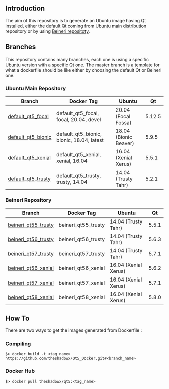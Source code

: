 ## Introduction
The aim of this repository is to generate an Ubuntu image having Qt installed, either the default Qt coming from Ubuntu main distribution repository or by using [Beineri repositoty](https://launchpad.net/~beineri).

## Branches
This repository contains many branches, each one is using a specific Ubuntu version with a specific Qt one.
The master branch is a template for what a dockerfile should be like either by choosing the default Qt or Beineri one.

### Ubuntu Main Repository

| Branch | Docker Tag | Ubuntu | Qt |
|--------|------------|--------|----|
| [default_qt5_focal](https://github.com/theshadowx/Qt5_Docker/tree/default_qt5_focal) | default_qt5_focal, focal, 20.04, devel | 20.04 (Focal Fossa) | 5.12.5 |
| [default_qt5_bionic](https://github.com/theshadowx/Qt5_Docker/tree/default_qt5_bionic) | default_qt5_bionic, bionic, 18.04, latest | 18.04 (Bionic Beaver) | 5.9.5 |
| [default_qt5_xenial](https://github.com/theshadowx/Qt5_Docker/tree/default_qt5_xenial) | default_qt5_xenial, xenial, 16.04 | 16.04 (Xenial Xerus) | 5.5.1 |
| [default_qt5_trusty](https://github.com/theshadowx/Qt5_Docker/tree/default_qt5_trusty) | default_qt5_trusty, trusty, 14.04 | 14.04 (Trusty Tahr) | 5.2.1 |


### Beineri Repository

| Branch | Docker Tag | Ubuntu | Qt |
|--------|------------|--------|----|
| [beineri_qt55_trusty](https://github.com/theshadowx/Qt5_Docker/tree/beineri_qt55_trusty) | beineri_qt55_trusty | 14.04 (Trusty Tahr) | 5.5.1 |
| [beineri_qt56_trusty](https://github.com/theshadowx/Qt5_Docker/tree/beineri_qt56_trusty) | beineri_qt56_trusty | 14.04 (Trusty Tahr) | 5.6.3 |
| [beineri_qt57_trusty](https://github.com/theshadowx/Qt5_Docker/tree/beineri_qt57_trusty) | beineri_qt57_trusty | 14.04 (Trusty Tahr) | 5.7.1 |
| [beineri_qt56_xenial](https://github.com/theshadowx/Qt5_Docker/tree/beineri_qt56_xenial) | beineri_qt56_xenial | 16.04 (Xenial Xerus) | 5.6.2 |
| [beineri_qt57_xenial](https://github.com/theshadowx/Qt5_Docker/tree/beineri_qt57_xenial) | beineri_qt57_xenial | 16.04 (Xenial Xerus) | 5.7.1 |
| [beineri_qt58_xenial](https://github.com/theshadowx/Qt5_Docker/tree/beineri_qt58_xenial) | beineri_qt58_xenial | 16.04 (Xenial Xerus) | 5.8.0 |

## How To
There are two ways to get the images generated from Dockerfile :
### Compiling
```
$> docker build -t <tag_name> https://github.com/theshadowx/Qt5_Docker.git#<branch_name>
```

### Docker Hub
```
$> docker pull theshadowx/qt5:<tag_name>
```

